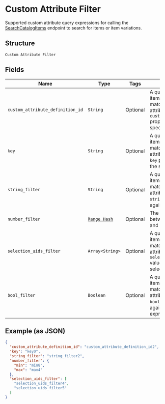 
# Custom Attribute Filter

Supported custom attribute query expressions for calling the
[SearchCatalogItems](/doc/api/catalog.md#search-catalog-items)
endpoint to search for items or item variations.

## Structure

`Custom Attribute Filter`

## Fields

| Name | Type | Tags | Description |
|  --- | --- | --- | --- |
| `custom_attribute_definition_id` | `String` | Optional | A query expression to filter items or item variations by matching their custom attributes'<br>`custom_attribute_definition_id`<br>property value against the the specified id. |
| `key` | `String` | Optional | A query expression to filter items or item variations by matching their custom attributes'<br>`key` property value against<br>the specified key. |
| `string_filter` | `String` | Optional | A query expression to filter items or item variations by matching their custom attributes'<br>`string_value`  property value<br>against the specified text. |
| `number_filter` | [`Range Hash`](/doc/models/range.md) | Optional | The range of a number value between the specified lower and upper bounds. |
| `selection_uids_filter` | `Array<String>` | Optional | A query expression to filter items or item variations by matching  their custom attributes'<br>`selection_uid_values`<br>values against the specified selection uids. |
| `bool_filter` | `Boolean` | Optional | A query expression to filter items or item variations by matching their custom attributes'<br>`boolean_value` property values<br>against the specified Boolean expression. |

## Example (as JSON)

```json
{
  "custom_attribute_definition_id": "custom_attribute_definition_id2",
  "key": "key0",
  "string_filter": "string_filter2",
  "number_filter": {
    "min": "min8",
    "max": "max4"
  },
  "selection_uids_filter": [
    "selection_uids_filter4",
    "selection_uids_filter5"
  ]
}
```

